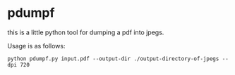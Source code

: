 # pdumpf

this is a little python tool for dumping a pdf into jpegs.

Usage is as follows:

```shell
python pdumpf.py input.pdf --output-dir ./output-directory-of-jpegs --dpi 720
```
